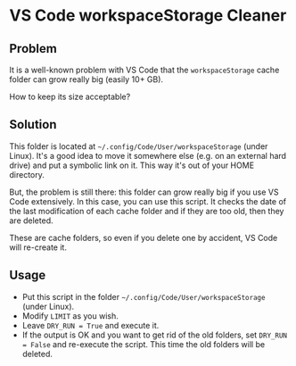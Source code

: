 VS Code workspaceStorage Cleaner
================================

Problem
-------

It is a well-known problem with VS Code that the `workspaceStorage`
cache folder can grow really big (easily 10+ GB).

How to keep its size acceptable?

Solution
--------

This folder is located at `~/.config/Code/User/workspaceStorage` (under Linux).
It's a good idea to move it somewhere else (e.g. on an external hard drive) and
put a symbolic link on it. This way it's out of your HOME directory.

But, the problem is still there: this folder can grow really big if you use
VS Code extensively. In this case, you can use this script. It checks
the date of the last modification of each cache folder and if they
are too old, then they are deleted.

These are cache folders, so even if you delete one by accident, VS Code
will re-create it.

Usage
-----

* Put this script in the folder `~/.config/Code/User/workspaceStorage` (under Linux).
* Modify `LIMIT` as you wish.
* Leave `DRY_RUN = True` and execute it.
* If the output is OK and you want to get rid of the old folders,
  set `DRY_RUN = False` and re-execute the script. This time the old
  folders will be deleted.
